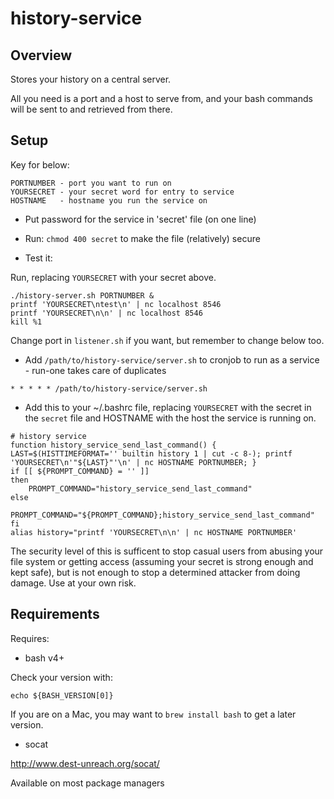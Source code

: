 # history-service

## Overview

Stores your history on a central server. 

All you need is a port and a host to serve from, and your bash commands will be sent to and retrieved from there.

## Setup


Key for below:

```
PORTNUMBER - port you want to run on
YOURSECRET - your secret word for entry to service
HOSTNAME   - hostname you run the service on
```

- Put password for the service in 'secret' file (on one line)

- Run: `chmod 400 secret` to make the file (relatively) secure

- Test it:

Run, replacing `YOURSECRET` with your secret above.

```
./history-server.sh PORTNUMBER &
printf 'YOURSECRET\ntest\n' | nc localhost 8546
printf 'YOURSECRET\n\n' | nc localhost 8546
kill %1
```

Change port in `listener.sh` if you want, but remember to change below too.

- Add `/path/to/history-service/server.sh` to cronjob to run as a service - run-one takes care of duplicates

```
* * * * * /path/to/history-service/server.sh
```

- Add this to your ~/.bashrc file, replacing `YOURSECRET` with the secret in the
`secret` file and HOSTNAME with the host the service is running on.

```
# history service
function history_service_send_last_command() { LAST=$(HISTTIMEFORMAT='' builtin history 1 | cut -c 8-); printf 'YOURSECRET\n'"${LAST}"'\n' | nc HOSTNAME PORTNUMBER; }
if [[ ${PROMPT_COMMAND} = '' ]]
then
	PROMPT_COMMAND="history_service_send_last_command"
else
	PROMPT_COMMAND="${PROMPT_COMMAND};history_service_send_last_command"
fi
alias history="printf 'YOURSECRET\n\n' | nc HOSTNAME PORTNUMBER'
```

The security level of this is sufficent to stop casual users from abusing your
file system or getting access (assuming your secret is strong enough and kept
safe), but is not enough to stop a determined attacker from doing damage.
Use at your own risk.

## Requirements

Requires:

- bash v4+

Check your version with:

```
echo ${BASH_VERSION[0]}
```

If you are on a Mac, you may want to `brew install bash` to get a later version.

- socat

http://www.dest-unreach.org/socat/

Available on most package managers
